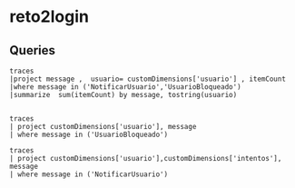 # reto2login

## Queries 


    traces
    |project message ,  usuario= customDimensions['usuario'] , itemCount 
    |where message in ('NotificarUsuario','UsuarioBloqueado')
    |summarize  sum(itemCount) by message, tostring(usuario)


    traces
    | project customDimensions['usuario'], message
    | where message in ('UsuarioBloqueado')

    traces
    | project customDimensions['usuario'],customDimensions['intentos'], message
    | where message in ('NotificarUsuario')
